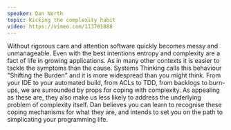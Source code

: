```yaml
---
speaker: Dan North
topic: Kicking the complexity habit
video: https://vimeo.com/113701888
---
```


Without rigorous care and attention software quickly becomes messy and unmanageable. Even with the best intentions entropy and complexity are a fact of life in growing applications. As in many other contexts it is easier to tackle the symptoms than the cause. Systems Thinking calls this behaviour "Shifting the Burden" and it is more widespread than you might think. From your IDE to your automated build, from ACLs to TDD, from backlogs to burn-ups, we are surrounded by props for coping with complexity. As appealing as these are, they also make us less likely to address the underlying problem of complexity itself. Dan believes you can learn to recognise these coping mechanisms for what they are, and intends to set you on the path to simplicating your programming life.
